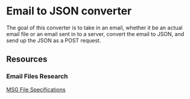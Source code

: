 # Email to JSON converter
The goal of this converter is to take in an email, whether it be an actual email file or an email sent in to a server, convert the email to JSON, and send up the JSON as a POST request.

## Resources
### Email Files Research
[MSG File Specifications](https://docs.microsoft.com/en-us/openspecs/exchange_server_protocols/ms-oxmsg/b046868c-9fbf-41ae-9ffb-8de2bd4eec82?redirectedfrom=MSDN)